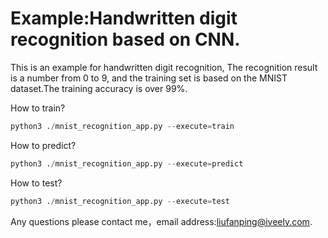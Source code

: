 # Example:Handwritten digit recognition based on CNN.
This is an example for handwritten digit recognition, The recognition result is a number from 0 to 9, and the training set is based on the MNIST dataset.The training accuracy is over 99%.

 
 How to train?
 ```python
 python3 ./mnist_recognition_app.py --execute=train
 ```
 
 How to predict?
 ```python
 python3 ./mnist_recognition_app.py --execute=predict
 ```
How to test?
 ```python
 python3 ./mnist_recognition_app.py --execute=test
 ```
 
 Any questions please contact me，email address:<liufanping@iveely.com>.